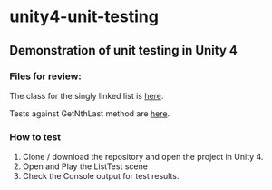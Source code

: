 unity4-unit-testing
===================

## Demonstration of unit testing in Unity 4

### Files for review: 

The class for the singly linked list is [here](https://github.com/mlenton/unity4-sharpunit/blob/master/Assets/Lib/SinglyLinkedList.cs "SinglyLinkedList").

Tests against GetNthLast method are [here](https://github.com/mlenton/unity4-sharpunit/blob/master/Assets/Tests/ListTest.cs "unit tests").

### How to test

1. Clone / download the repository and open the project in Unity 4.
2. Open and Play the ListTest scene
3. Check the Console output for test results.